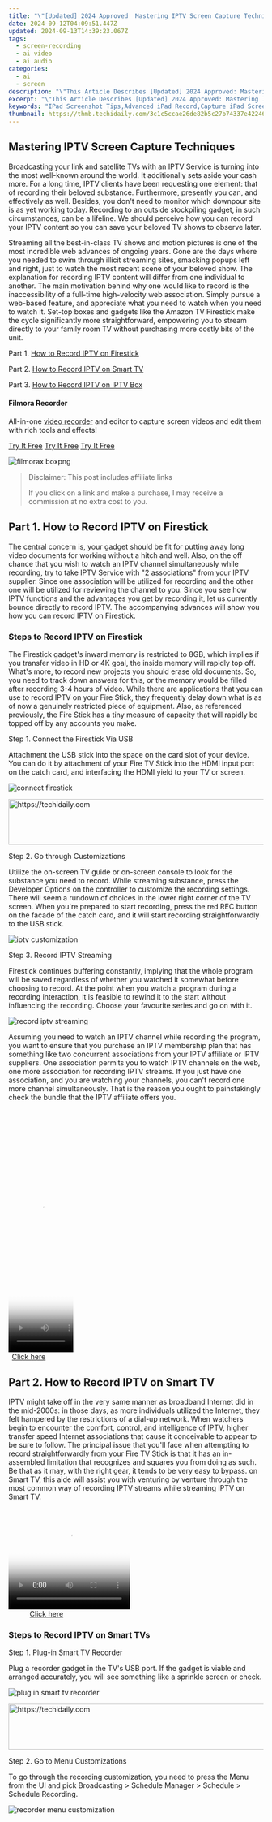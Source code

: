 ```yaml
---
title: "\"[Updated] 2024 Approved  Mastering IPTV Screen Capture Techniques\""
date: 2024-09-12T04:09:51.447Z
updated: 2024-09-13T14:39:23.067Z
tags: 
  - screen-recording
  - ai video
  - ai audio
categories: 
  - ai
  - screen
description: "\"This Article Describes [Updated] 2024 Approved: Mastering IPTV Screen Capture Techniques\""
excerpt: "\"This Article Describes [Updated] 2024 Approved: Mastering IPTV Screen Capture Techniques\""
keywords: "IPad Screenshot Tips,Advanced iPad Record,Capture iPad Screen,IPad Screen Capture Guide,Screen Snip iPad Skills,Pro iPad Screenshots,Easy iPad Captures"
thumbnail: https://thmb.techidaily.com/3c1c5ccae26de82b5c27b74337e4224665d5a7b903378f876b3f4cc7ee4fa520.png
---
```


## Mastering IPTV Screen Capture Techniques

Broadcasting your link and satellite TVs with an IPTV Service is turning into the most well-known around the world. It additionally sets aside your cash more. For a long time, IPTV clients have been requesting one element: that of recording their beloved substance. Furthermore, presently you can, and effectively as well. Besides, you don't need to monitor which downpour site is as yet working today. Recording to an outside stockpiling gadget, in such circumstances, can be a lifeline. We should perceive how you can record your IPTV content so you can save your beloved TV shows to observe later.

Streaming all the best-in-class TV shows and motion pictures is one of the most incredible web advances of ongoing years. Gone are the days where you needed to swim through illicit streaming sites, smacking popups left and right, just to watch the most recent scene of your beloved show. The explanation for recording IPTV content will differ from one individual to another. The main motivation behind why one would like to record is the inaccessibility of a full-time high-velocity web association. Simply pursue a web-based feature, and appreciate what you need to watch when you need to watch it. Set-top boxes and gadgets like the Amazon TV Firestick make the cycle significantly more straightforward, empowering you to stream directly to your family room TV without purchasing more costly bits of the unit.

Part 1. [How to Record IPTV on Firestick](#part1)

Part 2. [How to Record IPTV on Smart TV](#part2)

Part 3. [How to Record IPTV on IPTV Box](#part3)

#### Filmora Recorder

All-in-one [video recorder](https://tools.techidaily.com/wondershare/filmora/download/) and editor to capture screen videos and edit them with rich tools and effects!

[Try It Free](https://tools.techidaily.com/wondershare/filmora/download/) [Try It Free](https://tools.techidaily.com/wondershare/filmora/download/) [Try It Free](https://tools.techidaily.com/wondershare/filmora/download/)

![filmorax boxpng ](https://images.wondershare.com/filmora/banner/filmora-latest-product-box-right-side.png)

>  Disclaimer: This post includes affiliate links
>
>  If you click on a link and make a purchase, I may receive a commission at no extra cost to you.
>

## Part 1\. How to Record IPTV on Firestick

The central concern is, your gadget should be fit for putting away long video documents for working without a hitch and well. Also, on the off chance that you wish to watch an IPTV channel simultaneously while recording, try to take IPTV Service with "2 associations" from your IPTV supplier. Since one association will be utilized for recording and the other one will be utilized for reviewing the channel to you. Since you see how IPTV functions and the advantages you get by recording it, let us currently bounce directly to record IPTV. The accompanying advances will show you how you can record IPTV on Firestick.

### Steps to Record IPTV on Firestick

The Firestick gadget's inward memory is restricted to 8GB, which implies if you transfer video in HD or 4K goal, the inside memory will rapidly top off. What's more, to record new projects you should erase old documents. So, you need to track down answers for this, or the memory would be filled after recording 3-4 hours of video. While there are applications that you can use to record IPTV on your Fire Stick, they frequently delay down what is as of now a genuinely restricted piece of equipment. Also, as referenced previously, the Fire Stick has a tiny measure of capacity that will rapidly be topped off by any accounts you make.

Step 1\. Connect the Firestick Via USB

Attachment the USB stick into the space on the card slot of your device. You can do it by attachment of your Fire TV Stick into the HDMI input port on the catch card, and interfacing the HDMI yield to your TV or screen.

![connect firestick](https://images.wondershare.com/filmora/article-images/connect-firestick.jpg)

<!-- affiliate ads begin -->
<a href="https://ephamedtechinc.pxf.io/c/5597632/2136617/26400" target="_top" id="2136617">
  <img src="//a.impactradius-go.com/display-ad/26400-2136617" border="0" alt="https://techidaily.com" width="728" height="90"/>
</a>
<img height="0" width="0" src="https://ephamedtechinc.pxf.io/i/5597632/2136617/26400" style="position:absolute;visibility:hidden;" border="0" />
<!-- affiliate ads end -->

Step 2\. Go through Customizations

Utilize the on-screen TV guide or on-screen console to look for the substance you need to record. While streaming substance, press the Developer Options on the controller to customize the recording settings. There will seem a rundown of choices in the lower right corner of the TV screen. When you're prepared to start recording, press the red REC button on the facade of the catch card, and it will start recording straightforwardly to the USB stick.

![iptv customization](https://images.wondershare.com/filmora/article-images/firetv-developer-options.jpg)

Step 3\. Record IPTV Streaming

Firestick continues buffering constantly, implying that the whole program will be saved regardless of whether you watched it somewhat before choosing to record. At the point when you watch a program during a recording interaction, it is feasible to rewind it to the start without influencing the recording. Choose your favourite series and go on with it.

![record iptv streaming](https://images.wondershare.com/filmora/article-images/record-iptv-streaming.jpg)

Assuming you need to watch an IPTV channel while recording the program, you want to ensure that you purchase an IPTV membership plan that has something like two concurrent associations from your IPTV affiliate or IPTV suppliers. One association permits you to watch IPTV channels on the web, one more association for recording IPTV streams. If you just have one association, and you are watching your channels, you can't record one more channel simultaneously. That is the reason you ought to painstakingly check the bundle that the IPTV affiliate offers you.

<!-- affiliate ads begin -->
<span id="1993654">
					<video width="128" height="480" style="cursor:pointer"
           poster="//a.impactradius-go.com/display-clicktoplayimage/1993654.png"
           onclick="if(!this.playClicked){this.play();this.setAttribute('controls',true);this.playClicked=true;}">
	   <source src="//a.impactradius-go.com/display-ad/22993-1993654">
	   <img src="//a.impactradius-go.com/display-clicktoplayimage/1993654.png" style="border: none; height: 100%; width: 100%; object-fit: contain">
	</video>
	<div style="width:80px;text-align:center"><a href="javascript:window.open(decodeURIComponent('https%3A%2F%2Fhomestyler.sjv.io%2Fc%2F5597632%2F1993654%2F22993'), '_blank');void(0);">Click here</a></div>
</span>
<img height="0" width="0" src="https://imp.pxf.io/i/5597632/1993654/22993" style="position:absolute;visibility:hidden;" border="0" />
<!-- affiliate ads end -->

## Part 2\. How to Record IPTV on Smart TV

IPTV might take off in the very same manner as broadband Internet did in the mid-2000s: in those days, as more individuals utilized the Internet, they felt hampered by the restrictions of a dial-up network. When watchers begin to encounter the comfort, control, and intelligence of IPTV, higher transfer speed Internet associations that cause it conceivable to appear to be sure to follow. The principal issue that you'll face when attempting to record straightforwardly from your Fire TV Stick is that it has an in-assembled limitation that recognizes and squares you from doing as such. Be that as it may, with the right gear, it tends to be very easy to bypass. on Smart TV, this aide will assist you with venturing by venture through the most common way of recording IPTV streams while streaming IPTV on Smart TV.

<!-- affiliate ads begin -->
<span id="1328679">
					<video width="240" height="200" style="cursor:pointer"
           poster="//a.impactradius-go.com/display-clicktoplayimage/1328679.png"
           onclick="if(!this.playClicked){this.play();this.setAttribute('controls',true);this.playClicked=true;}">
	   <source src="//a.impactradius-go.com/display-ad/15852-1328679">
	   <img src="//a.impactradius-go.com/display-clicktoplayimage/1328679.png" style="border: none; height: 100%; width: 100%; object-fit: contain">
	</video>
	<div style="width:150px;text-align:center"><a href="javascript:window.open(decodeURIComponent('https%3A%2F%2Fthefitville.pxf.io%2Fc%2F5597632%2F1328679%2F15852'), '_blank');void(0);">Click here</a></div>
</span>
<img height="0" width="0" src="https://imp.pxf.io/i/5597632/1328679/15852" style="position:absolute;visibility:hidden;" border="0" />
<!-- affiliate ads end -->

### Steps to Record IPTV on Smart TVs

Step 1\. Plug-in Smart TV Recorder

Plug a recorder gadget in the TV's USB port. If the gadget is viable and arranged accurately, you will see something like a sprinkle screen or check.

![plug in smart tv recorder](https://images.wondershare.com/filmora/article-images/plug-in-smart-tv-recorder.jpg)

<!-- affiliate ads begin -->
<a href="https://review-au.sjv.io/c/5597632/2098702/14409" target="_top" id="2098702">
  <img src="//a.impactradius-go.com/display-ad/14409-2098702" border="0" alt="https://techidaily.com" width="728" height="90"/>
</a>
<img height="0" width="0" src="https://review-au.sjv.io/i/5597632/2098702/14409" style="position:absolute;visibility:hidden;" border="0" />
<!-- affiliate ads end -->

Step 2\. Go to Menu Customizations

To go through the recording customization, you need to press the Menu from the UI and pick Broadcasting > Schedule Manager > Schedule > Schedule Recording.

![recorder menu customization](https://images.wondershare.com/filmora/article-images/recorder-menu-customizations.jpg)

<!-- affiliate ads begin -->
<span id="1531882">
					<video width="864" height="1536" style="cursor:pointer"
           poster="//a.impactradius-go.com/display-clicktoplayimage/1531882.png"
           onclick="if(!this.playClicked){this.play();this.setAttribute('controls',true);this.playClicked=true;}">
	   <source src="//a.impactradius-go.com/display-ad/16446-1531882">
	   <img src="//a.impactradius-go.com/display-clicktoplayimage/1531882.png" style="border: none; height: 100%; width: 100%; object-fit: contain">
	</video>
	<div style="width:540px;text-align:center"><a href="javascript:window.open(decodeURIComponent('https%3A%2F%2Flaganoo.pxf.io%2Fc%2F5597632%2F1531882%2F16446'), '_blank');void(0);">Click here</a></div>
</span>
<img height="0" width="0" src="https://imp.pxf.io/i/5597632/1531882/16446" style="position:absolute;visibility:hidden;" border="0" />
<!-- affiliate ads end -->

Step 3\. Start the Recording

Set the important boundaries in such things as Source, Channel, Repeat, Start Time, and End Time. Complete the change by clicking OK. The program will be recorded in any event, when you turn the TV off.

![start recording iptv](https://images.wondershare.com/filmora/article-images/start-recording-iptv.jpg)

## Part 3\. How to Record IPTV on IPTV Box

Utilizing your IPTV Box for watching motion pictures and other diversion objects is exceptionally normal. Also, a large portion of us has utilized either IPTV application. In this aide, we will walk you through a detailed technique on how you can record IPTV on your IPTV Box utilizing the most open strategy that is accessible. Android set-top boxes are the most remarkable and utilized android IPTV recorder gadgets. Clients pick them for their quick handling speed, basic activity, and magnificent execution. Clients of little information, regardless of whether they haven't been acquainted with IPTV previously, can undoubtedly complete the setup and get their cherished TV shows or channels recorded.

### Steps to Record IPTV on IPTV Box

IPTV Box interface is not difficult to utilize, receptive to suit any showcase screens. With TV boxes, clients need a USB to extend the inward memory, as most boxes have restricted memory and just record 3 to 4 hours of excellent video. As referenced above, with 4GB of inward extra room, clients can't have the advantage of recording a period of their beloved series.

Step 1\. Launch the IPTV Guide

Observe the Guide button on your remote and press it. A few models require squeezing a Menu button to get to channels.

![launch iptv guide](https://images.wondershare.com/filmora/article-images/launch-iptv-guide.jpg)

Step 2\. Choose the Recording on Server Mode

Peruse the manual to pick a scene from the series you might want to record. Assuming you need to record a scene, you want to observe a program before it airs. Snap OK on your remote to pick the ideal program. Peruse the Record Episode or Record Series choice that shows up in the spring up menu.

![start recording on the server](https://images.wondershare.com/filmora/article-images/start-recording-on-the-server.jpg)

Step 3\. Start Recording

In case you will record new scenes of a specific show, continue to the Episodes line in the menu and press OK on your remote. Explore the New Only choice and press OK once more. Hence, you can save space on your PVR and forestall recording numerous duplicates of a similar scene. The Red Record symbol will show up on your aide close to your series.

<!-- affiliate ads begin -->
<a href="https://appsumo.8odi.net/c/5597632/2123739/7443" target="_top" id="2123739">
  <img src="//a.impactradius-go.com/display-ad/7443-2123739" border="0" alt="https://techidaily.com" width="728" height="90"/>
</a>
<img height="0" width="0" src="https://appsumo.8odi.net/i/5597632/2123739/7443" style="position:absolute;visibility:hidden;" border="0" />
<!-- affiliate ads end -->

## The Bottom Line

IPTV or Internet Protocol Television is an innovation that allows you to stream live TV directly on your Android TV Box utilizing your web access supplier. It likewise empowers you to stream live TV from in a real sense some other source. IPTV depends exclusively on web convention organizations to send you the live TV information, so there is zero chance of interference except if your web goes down. Ideally, we've figured out how to explain how to record IPTV content for your gadget. It's hard to decide if an IPTV administration conveys the appropriate permitting for the substance that is communicated. Fortunately, Smart TV needn't bother with a set-top box from IPTV suppliers. All you want is to have a functioning membership.

Part 2. [How to Record IPTV on Smart TV](#part2)

Part 3. [How to Record IPTV on IPTV Box](#part3)

#### Filmora Recorder

All-in-one [video recorder](https://tools.techidaily.com/wondershare/filmora/download/) and editor to capture screen videos and edit them with rich tools and effects!

[Try It Free](https://tools.techidaily.com/wondershare/filmora/download/) [Try It Free](https://tools.techidaily.com/wondershare/filmora/download/) [Try It Free](https://tools.techidaily.com/wondershare/filmora/download/)

![filmorax boxpng ](https://images.wondershare.com/filmora/banner/filmora-latest-product-box-right-side.png)

<!-- affiliate ads begin -->
<a href="https://bluettius.sjv.io/c/5597632/2139114/17108" target="_top" id="2139114">
  <img src="//a.impactradius-go.com/display-ad/17108-2139114" border="0" alt="https://techidaily.com" width="468" height="60"/>
</a>
<img height="0" width="0" src="https://bluettius.sjv.io/i/5597632/2139114/17108" style="position:absolute;visibility:hidden;" border="0" />
<!-- affiliate ads end -->

## Part 1\. How to Record IPTV on Firestick

The central concern is, your gadget should be fit for putting away long video documents for working without a hitch and well. Also, on the off chance that you wish to watch an IPTV channel simultaneously while recording, try to take IPTV Service with "2 associations" from your IPTV supplier. Since one association will be utilized for recording and the other one will be utilized for reviewing the channel to you. Since you see how IPTV functions and the advantages you get by recording it, let us currently bounce directly to record IPTV. The accompanying advances will show you how you can record IPTV on Firestick.

### Steps to Record IPTV on Firestick

The Firestick gadget's inward memory is restricted to 8GB, which implies if you transfer video in HD or 4K goal, the inside memory will rapidly top off. What's more, to record new projects you should erase old documents. So, you need to track down answers for this, or the memory would be filled after recording 3-4 hours of video. While there are applications that you can use to record IPTV on your Fire Stick, they frequently delay down what is as of now a genuinely restricted piece of equipment. Also, as referenced previously, the Fire Stick has a tiny measure of capacity that will rapidly be topped off by any accounts you make.

Step 1\. Connect the Firestick Via USB

Attachment the USB stick into the space on the card slot of your device. You can do it by attachment of your Fire TV Stick into the HDMI input port on the catch card, and interfacing the HDMI yield to your TV or screen.

![connect firestick](https://images.wondershare.com/filmora/article-images/connect-firestick.jpg)

Step 2\. Go through Customizations

Utilize the on-screen TV guide or on-screen console to look for the substance you need to record. While streaming substance, press the Developer Options on the controller to customize the recording settings. There will seem a rundown of choices in the lower right corner of the TV screen. When you're prepared to start recording, press the red REC button on the facade of the catch card, and it will start recording straightforwardly to the USB stick.

![iptv customization](https://images.wondershare.com/filmora/article-images/firetv-developer-options.jpg)

Step 3\. Record IPTV Streaming

Firestick continues buffering constantly, implying that the whole program will be saved regardless of whether you watched it somewhat before choosing to record. At the point when you watch a program during a recording interaction, it is feasible to rewind it to the start without influencing the recording. Choose your favourite series and go on with it.

![record iptv streaming](https://images.wondershare.com/filmora/article-images/record-iptv-streaming.jpg)

Assuming you need to watch an IPTV channel while recording the program, you want to ensure that you purchase an IPTV membership plan that has something like two concurrent associations from your IPTV affiliate or IPTV suppliers. One association permits you to watch IPTV channels on the web, one more association for recording IPTV streams. If you just have one association, and you are watching your channels, you can't record one more channel simultaneously. That is the reason you ought to painstakingly check the bundle that the IPTV affiliate offers you.

## Part 2\. How to Record IPTV on Smart TV

IPTV might take off in the very same manner as broadband Internet did in the mid-2000s: in those days, as more individuals utilized the Internet, they felt hampered by the restrictions of a dial-up network. When watchers begin to encounter the comfort, control, and intelligence of IPTV, higher transfer speed Internet associations that cause it conceivable to appear to be sure to follow. The principal issue that you'll face when attempting to record straightforwardly from your Fire TV Stick is that it has an in-assembled limitation that recognizes and squares you from doing as such. Be that as it may, with the right gear, it tends to be very easy to bypass. on Smart TV, this aide will assist you with venturing by venture through the most common way of recording IPTV streams while streaming IPTV on Smart TV.

### Steps to Record IPTV on Smart TVs

Step 1\. Plug-in Smart TV Recorder

Plug a recorder gadget in the TV's USB port. If the gadget is viable and arranged accurately, you will see something like a sprinkle screen or check.

![plug in smart tv recorder](https://images.wondershare.com/filmora/article-images/plug-in-smart-tv-recorder.jpg)

Step 2\. Go to Menu Customizations

To go through the recording customization, you need to press the Menu from the UI and pick Broadcasting > Schedule Manager > Schedule > Schedule Recording.

![recorder menu customization](https://images.wondershare.com/filmora/article-images/recorder-menu-customizations.jpg)

<!-- affiliate ads begin -->
<a href="https://smilemakers.pxf.io/c/5597632/2123899/26106" target="_top" id="2123899">
  <img src="//a.impactradius-go.com/display-ad/26106-2123899" border="0" alt="https://techidaily.com" width="728" height="90"/>
</a>
<img height="0" width="0" src="https://smilemakers.pxf.io/i/5597632/2123899/26106" style="position:absolute;visibility:hidden;" border="0" />
<!-- affiliate ads end -->

Step 3\. Start the Recording

Set the important boundaries in such things as Source, Channel, Repeat, Start Time, and End Time. Complete the change by clicking OK. The program will be recorded in any event, when you turn the TV off.

![start recording iptv](https://images.wondershare.com/filmora/article-images/start-recording-iptv.jpg)

<!-- affiliate ads begin -->
<a href="https://aligracehair.sjv.io/c/5597632/2115947/19272" target="_top" id="2115947">
  <img src="//a.impactradius-go.com/display-ad/19272-2115947" border="0" alt="https://techidaily.com" width="320" height="90"/>
</a>
<img height="0" width="0" src="https://aligracehair.sjv.io/i/5597632/2115947/19272" style="position:absolute;visibility:hidden;" border="0" />
<!-- affiliate ads end -->

## Part 3\. How to Record IPTV on IPTV Box

Utilizing your IPTV Box for watching motion pictures and other diversion objects is exceptionally normal. Also, a large portion of us has utilized either IPTV application. In this aide, we will walk you through a detailed technique on how you can record IPTV on your IPTV Box utilizing the most open strategy that is accessible. Android set-top boxes are the most remarkable and utilized android IPTV recorder gadgets. Clients pick them for their quick handling speed, basic activity, and magnificent execution. Clients of little information, regardless of whether they haven't been acquainted with IPTV previously, can undoubtedly complete the setup and get their cherished TV shows or channels recorded.

<!-- affiliate ads begin -->
<a href="https://bluettiit.sjv.io/c/5597632/2114265/17093" target="_top" id="2114265">
  <img src="//a.impactradius-go.com/display-ad/17093-2114265" border="0" alt="https://techidaily.com" width="728" height="90"/>
</a>
<img height="0" width="0" src="https://bluettiit.sjv.io/i/5597632/2114265/17093" style="position:absolute;visibility:hidden;" border="0" />
<!-- affiliate ads end -->

### Steps to Record IPTV on IPTV Box

IPTV Box interface is not difficult to utilize, receptive to suit any showcase screens. With TV boxes, clients need a USB to extend the inward memory, as most boxes have restricted memory and just record 3 to 4 hours of excellent video. As referenced above, with 4GB of inward extra room, clients can't have the advantage of recording a period of their beloved series.

Step 1\. Launch the IPTV Guide

Observe the Guide button on your remote and press it. A few models require squeezing a Menu button to get to channels.

![launch iptv guide](https://images.wondershare.com/filmora/article-images/launch-iptv-guide.jpg)

<!-- affiliate ads begin -->
<span id="1983471">
					<video width="576" height="240" style="cursor:pointer"
           poster="//a.impactradius-go.com/display-clicktoplayimage/1983471.png"
           onclick="if(!this.playClicked){this.play();this.setAttribute('controls',true);this.playClicked=true;}">
	   <source src="//a.impactradius-go.com/display-ad/22993-1983471">
	   <img src="//a.impactradius-go.com/display-clicktoplayimage/1983471.png" style="border: none; height: 100%; width: 100%; object-fit: contain">
	</video>
	<div style="width:360px;text-align:center"><a href="javascript:window.open(decodeURIComponent('https%3A%2F%2Fhomestyler.sjv.io%2Fc%2F5597632%2F1983471%2F22993'), '_blank');void(0);">Click here</a></div>
</span>
<img height="0" width="0" src="https://imp.pxf.io/i/5597632/1983471/22993" style="position:absolute;visibility:hidden;" border="0" />
<!-- affiliate ads end -->

Step 2\. Choose the Recording on Server Mode

Peruse the manual to pick a scene from the series you might want to record. Assuming you need to record a scene, you want to observe a program before it airs. Snap OK on your remote to pick the ideal program. Peruse the Record Episode or Record Series choice that shows up in the spring up menu.

![start recording on the server](https://images.wondershare.com/filmora/article-images/start-recording-on-the-server.jpg)

Step 3\. Start Recording

In case you will record new scenes of a specific show, continue to the Episodes line in the menu and press OK on your remote. Explore the New Only choice and press OK once more. Hence, you can save space on your PVR and forestall recording numerous duplicates of a similar scene. The Red Record symbol will show up on your aide close to your series.

<!-- affiliate ads begin -->
<a href="https://aligracehair.sjv.io/c/5597632/2135366/19272" target="_top" id="2135366">
  <img src="//a.impactradius-go.com/display-ad/19272-2135366" border="0" alt="https://techidaily.com" width="160" height="90"/>
</a>
<img height="0" width="0" src="https://aligracehair.sjv.io/i/5597632/2135366/19272" style="position:absolute;visibility:hidden;" border="0" />
<!-- affiliate ads end -->

## The Bottom Line

IPTV or Internet Protocol Television is an innovation that allows you to stream live TV directly on your Android TV Box utilizing your web access supplier. It likewise empowers you to stream live TV from in a real sense some other source. IPTV depends exclusively on web convention organizations to send you the live TV information, so there is zero chance of interference except if your web goes down. Ideally, we've figured out how to explain how to record IPTV content for your gadget. It's hard to decide if an IPTV administration conveys the appropriate permitting for the substance that is communicated. Fortunately, Smart TV needn't bother with a set-top box from IPTV suppliers. All you want is to have a functioning membership.

Part 2. [How to Record IPTV on Smart TV](#part2)

Part 3. [How to Record IPTV on IPTV Box](#part3)

#### Filmora Recorder

All-in-one [video recorder](https://tools.techidaily.com/wondershare/filmora/download/) and editor to capture screen videos and edit them with rich tools and effects!

[Try It Free](https://tools.techidaily.com/wondershare/filmora/download/) [Try It Free](https://tools.techidaily.com/wondershare/filmora/download/) [Try It Free](https://tools.techidaily.com/wondershare/filmora/download/)

![filmorax boxpng ](https://images.wondershare.com/filmora/banner/filmora-latest-product-box-right-side.png)

## Part 1\. How to Record IPTV on Firestick

The central concern is, your gadget should be fit for putting away long video documents for working without a hitch and well. Also, on the off chance that you wish to watch an IPTV channel simultaneously while recording, try to take IPTV Service with "2 associations" from your IPTV supplier. Since one association will be utilized for recording and the other one will be utilized for reviewing the channel to you. Since you see how IPTV functions and the advantages you get by recording it, let us currently bounce directly to record IPTV. The accompanying advances will show you how you can record IPTV on Firestick.

<!-- affiliate ads begin -->
<span id="1834906">
					<video width="864" height="864" style="cursor:pointer"
           poster="//a.impactradius-go.com/display-clicktoplayimage/1834906.png"
           onclick="if(!this.playClicked){this.play();this.setAttribute('controls',true);this.playClicked=true;}">
	   <source src="//a.impactradius-go.com/display-ad/16836-1834906">
	   <img src="//a.impactradius-go.com/display-clicktoplayimage/1834906.png" style="border: none; height: 100%; width: 100%; object-fit: contain">
	</video>
	<div style="width:540px;text-align:center"><a href="javascript:window.open(decodeURIComponent('https%3A%2F%2F25home.pxf.io%2Fc%2F5597632%2F1834906%2F16836'), '_blank');void(0);">Click here</a></div>
</span>
<img height="0" width="0" src="https://imp.pxf.io/i/5597632/1834906/16836" style="position:absolute;visibility:hidden;" border="0" />
<!-- affiliate ads end -->

### Steps to Record IPTV on Firestick

The Firestick gadget's inward memory is restricted to 8GB, which implies if you transfer video in HD or 4K goal, the inside memory will rapidly top off. What's more, to record new projects you should erase old documents. So, you need to track down answers for this, or the memory would be filled after recording 3-4 hours of video. While there are applications that you can use to record IPTV on your Fire Stick, they frequently delay down what is as of now a genuinely restricted piece of equipment. Also, as referenced previously, the Fire Stick has a tiny measure of capacity that will rapidly be topped off by any accounts you make.

Step 1\. Connect the Firestick Via USB

Attachment the USB stick into the space on the card slot of your device. You can do it by attachment of your Fire TV Stick into the HDMI input port on the catch card, and interfacing the HDMI yield to your TV or screen.

![connect firestick](https://images.wondershare.com/filmora/article-images/connect-firestick.jpg)

Step 2\. Go through Customizations

Utilize the on-screen TV guide or on-screen console to look for the substance you need to record. While streaming substance, press the Developer Options on the controller to customize the recording settings. There will seem a rundown of choices in the lower right corner of the TV screen. When you're prepared to start recording, press the red REC button on the facade of the catch card, and it will start recording straightforwardly to the USB stick.

![iptv customization](https://images.wondershare.com/filmora/article-images/firetv-developer-options.jpg)

<!-- affiliate ads begin -->
<a href="https://appsumo.8odi.net/c/5597632/2123727/7443" target="_top" id="2123727">
  <img src="//a.impactradius-go.com/display-ad/7443-2123727" border="0" alt="https://techidaily.com" width="728" height="90"/>
</a>
<img height="0" width="0" src="https://appsumo.8odi.net/i/5597632/2123727/7443" style="position:absolute;visibility:hidden;" border="0" />
<!-- affiliate ads end -->

Step 3\. Record IPTV Streaming

Firestick continues buffering constantly, implying that the whole program will be saved regardless of whether you watched it somewhat before choosing to record. At the point when you watch a program during a recording interaction, it is feasible to rewind it to the start without influencing the recording. Choose your favourite series and go on with it.

![record iptv streaming](https://images.wondershare.com/filmora/article-images/record-iptv-streaming.jpg)

<!-- affiliate ads begin -->
<a href="https://aligracehair.sjv.io/c/5597632/2115930/19272" target="_top" id="2115930">
  <img src="//a.impactradius-go.com/display-ad/19272-2115930" border="0" alt="https://techidaily.com" width="250" height="90"/>
</a>
<img height="0" width="0" src="https://aligracehair.sjv.io/i/5597632/2115930/19272" style="position:absolute;visibility:hidden;" border="0" />
<!-- affiliate ads end -->

Assuming you need to watch an IPTV channel while recording the program, you want to ensure that you purchase an IPTV membership plan that has something like two concurrent associations from your IPTV affiliate or IPTV suppliers. One association permits you to watch IPTV channels on the web, one more association for recording IPTV streams. If you just have one association, and you are watching your channels, you can't record one more channel simultaneously. That is the reason you ought to painstakingly check the bundle that the IPTV affiliate offers you.

## Part 2\. How to Record IPTV on Smart TV

IPTV might take off in the very same manner as broadband Internet did in the mid-2000s: in those days, as more individuals utilized the Internet, they felt hampered by the restrictions of a dial-up network. When watchers begin to encounter the comfort, control, and intelligence of IPTV, higher transfer speed Internet associations that cause it conceivable to appear to be sure to follow. The principal issue that you'll face when attempting to record straightforwardly from your Fire TV Stick is that it has an in-assembled limitation that recognizes and squares you from doing as such. Be that as it may, with the right gear, it tends to be very easy to bypass. on Smart TV, this aide will assist you with venturing by venture through the most common way of recording IPTV streams while streaming IPTV on Smart TV.

### Steps to Record IPTV on Smart TVs

Step 1\. Plug-in Smart TV Recorder

Plug a recorder gadget in the TV's USB port. If the gadget is viable and arranged accurately, you will see something like a sprinkle screen or check.

![plug in smart tv recorder](https://images.wondershare.com/filmora/article-images/plug-in-smart-tv-recorder.jpg)

<!-- affiliate ads begin -->
<a href="https://wigfever.sjv.io/c/5597632/1995803/22899" target="_top" id="1995803">
  <img src="//a.impactradius-go.com/display-ad/22899-1995803" border="0" alt="https://techidaily.com" width="300" height="90"/>
</a>
<img height="0" width="0" src="https://wigfever.sjv.io/i/5597632/1995803/22899" style="position:absolute;visibility:hidden;" border="0" />
<!-- affiliate ads end -->

Step 2\. Go to Menu Customizations

To go through the recording customization, you need to press the Menu from the UI and pick Broadcasting > Schedule Manager > Schedule > Schedule Recording.

![recorder menu customization](https://images.wondershare.com/filmora/article-images/recorder-menu-customizations.jpg)

<!-- affiliate ads begin -->
<a href="https://ephamedtechinc.pxf.io/c/5597632/2137209/26400" target="_top" id="2137209">
  <img src="//a.impactradius-go.com/display-ad/26400-2137209" border="0" alt="https://techidaily.com" width="728" height="90"/>
</a>
<img height="0" width="0" src="https://ephamedtechinc.pxf.io/i/5597632/2137209/26400" style="position:absolute;visibility:hidden;" border="0" />
<!-- affiliate ads end -->

Step 3\. Start the Recording

Set the important boundaries in such things as Source, Channel, Repeat, Start Time, and End Time. Complete the change by clicking OK. The program will be recorded in any event, when you turn the TV off.

![start recording iptv](https://images.wondershare.com/filmora/article-images/start-recording-iptv.jpg)

<!-- affiliate ads begin -->
<a href="https://appsumo.8odi.net/c/5597632/2118322/7443" target="_top" id="2118322">
  <img src="//a.impactradius-go.com/display-ad/7443-2118322" border="0" alt="https://techidaily.com" width="728" height="90"/>
</a>
<img height="0" width="0" src="https://appsumo.8odi.net/i/5597632/2118322/7443" style="position:absolute;visibility:hidden;" border="0" />
<!-- affiliate ads end -->

## Part 3\. How to Record IPTV on IPTV Box

Utilizing your IPTV Box for watching motion pictures and other diversion objects is exceptionally normal. Also, a large portion of us has utilized either IPTV application. In this aide, we will walk you through a detailed technique on how you can record IPTV on your IPTV Box utilizing the most open strategy that is accessible. Android set-top boxes are the most remarkable and utilized android IPTV recorder gadgets. Clients pick them for their quick handling speed, basic activity, and magnificent execution. Clients of little information, regardless of whether they haven't been acquainted with IPTV previously, can undoubtedly complete the setup and get their cherished TV shows or channels recorded.

<!-- affiliate ads begin -->
<a href="https://unicoeye.pxf.io/c/5597632/2134235/18498" target="_top" id="2134235">
  <img src="//a.impactradius-go.com/display-ad/18498-2134235" border="0" alt="https://techidaily.com" width="728" height="90"/>
</a>
<img height="0" width="0" src="https://unicoeye.pxf.io/i/5597632/2134235/18498" style="position:absolute;visibility:hidden;" border="0" />
<!-- affiliate ads end -->

### Steps to Record IPTV on IPTV Box

IPTV Box interface is not difficult to utilize, receptive to suit any showcase screens. With TV boxes, clients need a USB to extend the inward memory, as most boxes have restricted memory and just record 3 to 4 hours of excellent video. As referenced above, with 4GB of inward extra room, clients can't have the advantage of recording a period of their beloved series.

Step 1\. Launch the IPTV Guide

Observe the Guide button on your remote and press it. A few models require squeezing a Menu button to get to channels.

![launch iptv guide](https://images.wondershare.com/filmora/article-images/launch-iptv-guide.jpg)

Step 2\. Choose the Recording on Server Mode

Peruse the manual to pick a scene from the series you might want to record. Assuming you need to record a scene, you want to observe a program before it airs. Snap OK on your remote to pick the ideal program. Peruse the Record Episode or Record Series choice that shows up in the spring up menu.

![start recording on the server](https://images.wondershare.com/filmora/article-images/start-recording-on-the-server.jpg)

Step 3\. Start Recording

In case you will record new scenes of a specific show, continue to the Episodes line in the menu and press OK on your remote. Explore the New Only choice and press OK once more. Hence, you can save space on your PVR and forestall recording numerous duplicates of a similar scene. The Red Record symbol will show up on your aide close to your series.

## The Bottom Line

IPTV or Internet Protocol Television is an innovation that allows you to stream live TV directly on your Android TV Box utilizing your web access supplier. It likewise empowers you to stream live TV from in a real sense some other source. IPTV depends exclusively on web convention organizations to send you the live TV information, so there is zero chance of interference except if your web goes down. Ideally, we've figured out how to explain how to record IPTV content for your gadget. It's hard to decide if an IPTV administration conveys the appropriate permitting for the substance that is communicated. Fortunately, Smart TV needn't bother with a set-top box from IPTV suppliers. All you want is to have a functioning membership.

Part 2. [How to Record IPTV on Smart TV](#part2)

Part 3. [How to Record IPTV on IPTV Box](#part3)

#### Filmora Recorder

All-in-one [video recorder](https://tools.techidaily.com/wondershare/filmora/download/) and editor to capture screen videos and edit them with rich tools and effects!

[Try It Free](https://tools.techidaily.com/wondershare/filmora/download/) [Try It Free](https://tools.techidaily.com/wondershare/filmora/download/) [Try It Free](https://tools.techidaily.com/wondershare/filmora/download/)

![filmorax boxpng ](https://images.wondershare.com/filmora/banner/filmora-latest-product-box-right-side.png)

<!-- affiliate ads begin -->
<a href="https://ephamedtechinc.pxf.io/c/5597632/2136626/26400" target="_top" id="2136626">
  <img src="//a.impactradius-go.com/display-ad/26400-2136626" border="0" alt="https://techidaily.com" width="728" height="90"/>
</a>
<img height="0" width="0" src="https://ephamedtechinc.pxf.io/i/5597632/2136626/26400" style="position:absolute;visibility:hidden;" border="0" />
<!-- affiliate ads end -->

## Part 1\. How to Record IPTV on Firestick

The central concern is, your gadget should be fit for putting away long video documents for working without a hitch and well. Also, on the off chance that you wish to watch an IPTV channel simultaneously while recording, try to take IPTV Service with "2 associations" from your IPTV supplier. Since one association will be utilized for recording and the other one will be utilized for reviewing the channel to you. Since you see how IPTV functions and the advantages you get by recording it, let us currently bounce directly to record IPTV. The accompanying advances will show you how you can record IPTV on Firestick.

<!-- affiliate ads begin -->
<span id="1983551">
					<video width="576" height="240" style="cursor:pointer"
           poster="//a.impactradius-go.com/display-clicktoplayimage/1983551.png"
           onclick="if(!this.playClicked){this.play();this.setAttribute('controls',true);this.playClicked=true;}">
	   <source src="//a.impactradius-go.com/display-ad/22993-1983551">
	   <img src="//a.impactradius-go.com/display-clicktoplayimage/1983551.png" style="border: none; height: 100%; width: 100%; object-fit: contain">
	</video>
	<div style="width:360px;text-align:center"><a href="javascript:window.open(decodeURIComponent('https%3A%2F%2Fhomestyler.sjv.io%2Fc%2F5597632%2F1983551%2F22993'), '_blank');void(0);">Click here</a></div>
</span>
<img height="0" width="0" src="https://imp.pxf.io/i/5597632/1983551/22993" style="position:absolute;visibility:hidden;" border="0" />
<!-- affiliate ads end -->

### Steps to Record IPTV on Firestick

The Firestick gadget's inward memory is restricted to 8GB, which implies if you transfer video in HD or 4K goal, the inside memory will rapidly top off. What's more, to record new projects you should erase old documents. So, you need to track down answers for this, or the memory would be filled after recording 3-4 hours of video. While there are applications that you can use to record IPTV on your Fire Stick, they frequently delay down what is as of now a genuinely restricted piece of equipment. Also, as referenced previously, the Fire Stick has a tiny measure of capacity that will rapidly be topped off by any accounts you make.

Step 1\. Connect the Firestick Via USB

Attachment the USB stick into the space on the card slot of your device. You can do it by attachment of your Fire TV Stick into the HDMI input port on the catch card, and interfacing the HDMI yield to your TV or screen.

![connect firestick](https://images.wondershare.com/filmora/article-images/connect-firestick.jpg)

Step 2\. Go through Customizations

Utilize the on-screen TV guide or on-screen console to look for the substance you need to record. While streaming substance, press the Developer Options on the controller to customize the recording settings. There will seem a rundown of choices in the lower right corner of the TV screen. When you're prepared to start recording, press the red REC button on the facade of the catch card, and it will start recording straightforwardly to the USB stick.

![iptv customization](https://images.wondershare.com/filmora/article-images/firetv-developer-options.jpg)

Step 3\. Record IPTV Streaming

Firestick continues buffering constantly, implying that the whole program will be saved regardless of whether you watched it somewhat before choosing to record. At the point when you watch a program during a recording interaction, it is feasible to rewind it to the start without influencing the recording. Choose your favourite series and go on with it.

![record iptv streaming](https://images.wondershare.com/filmora/article-images/record-iptv-streaming.jpg)

Assuming you need to watch an IPTV channel while recording the program, you want to ensure that you purchase an IPTV membership plan that has something like two concurrent associations from your IPTV affiliate or IPTV suppliers. One association permits you to watch IPTV channels on the web, one more association for recording IPTV streams. If you just have one association, and you are watching your channels, you can't record one more channel simultaneously. That is the reason you ought to painstakingly check the bundle that the IPTV affiliate offers you.

<!-- affiliate ads begin -->
<a href="https://appsumo.8odi.net/c/5597632/2130891/7443" target="_top" id="2130891">
  <img src="//a.impactradius-go.com/display-ad/7443-2130891" border="0" alt="https://techidaily.com" width="728" height="90"/>
</a>
<img height="0" width="0" src="https://appsumo.8odi.net/i/5597632/2130891/7443" style="position:absolute;visibility:hidden;" border="0" />
<!-- affiliate ads end -->

## Part 2\. How to Record IPTV on Smart TV

IPTV might take off in the very same manner as broadband Internet did in the mid-2000s: in those days, as more individuals utilized the Internet, they felt hampered by the restrictions of a dial-up network. When watchers begin to encounter the comfort, control, and intelligence of IPTV, higher transfer speed Internet associations that cause it conceivable to appear to be sure to follow. The principal issue that you'll face when attempting to record straightforwardly from your Fire TV Stick is that it has an in-assembled limitation that recognizes and squares you from doing as such. Be that as it may, with the right gear, it tends to be very easy to bypass. on Smart TV, this aide will assist you with venturing by venture through the most common way of recording IPTV streams while streaming IPTV on Smart TV.

<!-- affiliate ads begin -->
<a href="https://aidotcom.pxf.io/c/5597632/2129041/19576" target="_top" id="2129041">
  <img src="//a.impactradius-go.com/display-ad/19576-2129041" border="0" alt="https://techidaily.com" width="300" height="90"/>
</a>
<img height="0" width="0" src="https://aidotcom.pxf.io/i/5597632/2129041/19576" style="position:absolute;visibility:hidden;" border="0" />
<!-- affiliate ads end -->

### Steps to Record IPTV on Smart TVs

Step 1\. Plug-in Smart TV Recorder

Plug a recorder gadget in the TV's USB port. If the gadget is viable and arranged accurately, you will see something like a sprinkle screen or check.

![plug in smart tv recorder](https://images.wondershare.com/filmora/article-images/plug-in-smart-tv-recorder.jpg)

<!-- affiliate ads begin -->
<a href="https://appsumo.8odi.net/c/5597632/2132162/7443" target="_top" id="2132162">
  <img src="//a.impactradius-go.com/display-ad/7443-2132162" border="0" alt="https://techidaily.com" width="728" height="90"/>
</a>
<img height="0" width="0" src="https://appsumo.8odi.net/i/5597632/2132162/7443" style="position:absolute;visibility:hidden;" border="0" />
<!-- affiliate ads end -->

Step 2\. Go to Menu Customizations

To go through the recording customization, you need to press the Menu from the UI and pick Broadcasting > Schedule Manager > Schedule > Schedule Recording.

![recorder menu customization](https://images.wondershare.com/filmora/article-images/recorder-menu-customizations.jpg)

<!-- affiliate ads begin -->
<a href="https://aligracehair.sjv.io/c/5597632/2115939/19272" target="_top" id="2115939">
  <img src="//a.impactradius-go.com/display-ad/19272-2115939" border="0" alt="https://techidaily.com" width="120" height="90"/>
</a>
<img height="0" width="0" src="https://aligracehair.sjv.io/i/5597632/2115939/19272" style="position:absolute;visibility:hidden;" border="0" />
<!-- affiliate ads end -->

Step 3\. Start the Recording

Set the important boundaries in such things as Source, Channel, Repeat, Start Time, and End Time. Complete the change by clicking OK. The program will be recorded in any event, when you turn the TV off.

![start recording iptv](https://images.wondershare.com/filmora/article-images/start-recording-iptv.jpg)

<!-- affiliate ads begin -->
<a href="https://aligracehair.sjv.io/c/5597632/2115926/19272" target="_top" id="2115926">
  <img src="//a.impactradius-go.com/display-ad/19272-2115926" border="0" alt="https://techidaily.com" width="120" height="90"/>
</a>
<img height="0" width="0" src="https://aligracehair.sjv.io/i/5597632/2115926/19272" style="position:absolute;visibility:hidden;" border="0" />
<!-- affiliate ads end -->

## Part 3\. How to Record IPTV on IPTV Box

Utilizing your IPTV Box for watching motion pictures and other diversion objects is exceptionally normal. Also, a large portion of us has utilized either IPTV application. In this aide, we will walk you through a detailed technique on how you can record IPTV on your IPTV Box utilizing the most open strategy that is accessible. Android set-top boxes are the most remarkable and utilized android IPTV recorder gadgets. Clients pick them for their quick handling speed, basic activity, and magnificent execution. Clients of little information, regardless of whether they haven't been acquainted with IPTV previously, can undoubtedly complete the setup and get their cherished TV shows or channels recorded.

<!-- affiliate ads begin -->
<a href="https://aligracehair.sjv.io/c/5597632/2115921/19272" target="_top" id="2115921">
  <img src="//a.impactradius-go.com/display-ad/19272-2115921" border="0" alt="https://techidaily.com" width="728" height="90"/>
</a>
<img height="0" width="0" src="https://aligracehair.sjv.io/i/5597632/2115921/19272" style="position:absolute;visibility:hidden;" border="0" />
<!-- affiliate ads end -->

### Steps to Record IPTV on IPTV Box

IPTV Box interface is not difficult to utilize, receptive to suit any showcase screens. With TV boxes, clients need a USB to extend the inward memory, as most boxes have restricted memory and just record 3 to 4 hours of excellent video. As referenced above, with 4GB of inward extra room, clients can't have the advantage of recording a period of their beloved series.

Step 1\. Launch the IPTV Guide

Observe the Guide button on your remote and press it. A few models require squeezing a Menu button to get to channels.

![launch iptv guide](https://images.wondershare.com/filmora/article-images/launch-iptv-guide.jpg)

<!-- affiliate ads begin -->
<span id="1770526">
					<video width="240" height="480" style="cursor:pointer"
           poster="//a.impactradius-go.com/display-clicktoplayimage/1770526.png"
           onclick="if(!this.playClicked){this.play();this.setAttribute('controls',true);this.playClicked=true;}">
	   <source src="//a.impactradius-go.com/display-ad/20702-1770526">
	   <img src="//a.impactradius-go.com/display-clicktoplayimage/1770526.png" style="border: none; height: 100%; width: 100%; object-fit: contain">
	</video>
	<div style="width:150px;text-align:center"><a href="javascript:window.open(decodeURIComponent('https%3A%2F%2Ftokenmetrics.sjv.io%2Fc%2F5597632%2F1770526%2F20702'), '_blank');void(0);">Click here</a></div>
</span>
<img height="0" width="0" src="https://imp.pxf.io/i/5597632/1770526/20702" style="position:absolute;visibility:hidden;" border="0" />
<!-- affiliate ads end -->

Step 2\. Choose the Recording on Server Mode

Peruse the manual to pick a scene from the series you might want to record. Assuming you need to record a scene, you want to observe a program before it airs. Snap OK on your remote to pick the ideal program. Peruse the Record Episode or Record Series choice that shows up in the spring up menu.

![start recording on the server](https://images.wondershare.com/filmora/article-images/start-recording-on-the-server.jpg)

Step 3\. Start Recording

In case you will record new scenes of a specific show, continue to the Episodes line in the menu and press OK on your remote. Explore the New Only choice and press OK once more. Hence, you can save space on your PVR and forestall recording numerous duplicates of a similar scene. The Red Record symbol will show up on your aide close to your series.

<!-- affiliate ads begin -->
<span id="1983553">
					<video width="576" height="240" style="cursor:pointer"
           poster="//a.impactradius-go.com/display-clicktoplayimage/1983553.png"
           onclick="if(!this.playClicked){this.play();this.setAttribute('controls',true);this.playClicked=true;}">
	   <source src="//a.impactradius-go.com/display-ad/22993-1983553">
	   <img src="//a.impactradius-go.com/display-clicktoplayimage/1983553.png" style="border: none; height: 100%; width: 100%; object-fit: contain">
	</video>
	<div style="width:360px;text-align:center"><a href="javascript:window.open(decodeURIComponent('https%3A%2F%2Fhomestyler.sjv.io%2Fc%2F5597632%2F1983553%2F22993'), '_blank');void(0);">Click here</a></div>
</span>
<img height="0" width="0" src="https://imp.pxf.io/i/5597632/1983553/22993" style="position:absolute;visibility:hidden;" border="0" />
<!-- affiliate ads end -->

## The Bottom Line

IPTV or Internet Protocol Television is an innovation that allows you to stream live TV directly on your Android TV Box utilizing your web access supplier. It likewise empowers you to stream live TV from in a real sense some other source. IPTV depends exclusively on web convention organizations to send you the live TV information, so there is zero chance of interference except if your web goes down. Ideally, we've figured out how to explain how to record IPTV content for your gadget. It's hard to decide if an IPTV administration conveys the appropriate permitting for the substance that is communicated. Fortunately, Smart TV needn't bother with a set-top box from IPTV suppliers. All you want is to have a functioning membership.

<ins class="adsbygoogle"
     style="display:block"
     data-ad-format="autorelaxed"
     data-ad-client="ca-pub-7571918770474297"
     data-ad-slot="1223367746"></ins>

<ins class="adsbygoogle"
     style="display:block"
     data-ad-format="autorelaxed"
     data-ad-client="ca-pub-7571918770474297"
     data-ad-slot="1223367746"></ins>



<ins class="adsbygoogle"
     style="display:block"
     data-ad-client="ca-pub-7571918770474297"
     data-ad-slot="8358498916"
     data-ad-format="auto"
     data-full-width-responsive="true"></ins>


<span class="atpl-alsoreadstyle">Also read:</span>
<div><ul>
<li><a href="https://youtube-web.techidaily.com/024-approved-how-to-capitalize-on-youtube-shorts-must-knows-earning-prospects/"><u>[New] 2024 Approved How to Capitalize on Youtube Shorts Must-Knows, Earning Prospects</u></a></li>
<li><a href="https://tiktok-clips.techidaily.com/new-2024-approved-the-complete-guide-to-cashing-in-on-tiktok-in-8-steps/"><u>[New] 2024 Approved The Complete Guide to Cashing In on TikTok in 8 Steps</u></a></li>
<li><a href="https://screen-sharing-recording.techidaily.com/new-in-2024-enhancing-productivity-how-to-master-screen-capture-on-an-hp-device/"><u>[New] In 2024, Enhancing Productivity How to Master Screen Capture on an HP Device</u></a></li>
<li><a href="https://screen-sharing-recording.techidaily.com/new-in-2024-highhurdle-slowmomenttape/"><u>[New] In 2024, HighHurdle SlowMomentTape</u></a></li>
<li><a href="https://screen-sharing-recording.techidaily.com/new-the-essentials-of-gameplay-saving-a-complete-guide-to-recording-minecraft-on-mac-for-2024/"><u>[New] The Essentials of Gameplay Saving A Complete Guide to Recording Minecraft on Mac for 2024</u></a></li>
<li><a href="https://twitter-videos.techidaily.com/new-twitter-video-dimensions-aspect-ratio-standards-for-2024/"><u>[New] Twitter Video Dimensions Aspect Ratio Standards for 2024</u></a></li>
<li><a href="https://screen-sharing-recording.techidaily.com/updated-in-2024-voice-memo-grab-and-examine/"><u>[Updated] In 2024, Voice Memo Grab & Examine</u></a></li>
<li><a href="https://youtube-blog.techidaily.com/ed-the-full-spectrum-alliance-an-mcn-decision-blueprint/"><u>[Updated] The Full Spectrum Alliance An MCN Decision Blueprint</u></a></li>
<li><a href="https://youtube-web.techidaily.com/ed-ultimate-recording-gear-for-social-media-stars/"><u>[Updated] Ultimate Recording Gear for Social Media Stars</u></a></li>
<li><a href="https://location-social.techidaily.com/4-most-known-ways-to-find-someone-on-tinder-for-realme-c33-2023-by-name-drfone-by-drfone-virtual-android/"><u>4 Most-Known Ways to Find Someone on Tinder For Realme C33 2023 by Name | Dr.fone</u></a></li>
<li><a href="https://unlock-android.techidaily.com/how-to-unlock-xiaomi-redmi-k70-pro-phone-without-google-account-by-drfone-android/"><u>How to Unlock Xiaomi Redmi K70 Pro Phone without Google Account?</u></a></li>
<li><a href="https://snapchat-videos.techidaily.com/in-2024-how-to-make-every-snap-count-top-15-tips-and-tricks/"><u>In 2024, How to Make Every Snap Count Top 15 Tips & Tricks</u></a></li>
<li><a href="https://extra-guidance.techidaily.com/setting-the-scene-a-complete-guide-to-adding-custom-sounds-and-ringtones-on-android-for-2024/"><u>Setting the Scene A Complete Guide to Adding Custom Sounds and Ringtones on Android for 2024</u></a></li>
<li><a href="https://screen-sharing-recording.techidaily.com/xbox-screen-recording-uncovered-a-step-by-step-manual-for-2024/"><u>Xbox Screen Recording Uncovered A Step-by-Step Manual for 2024</u></a></li>
</ul></div>

